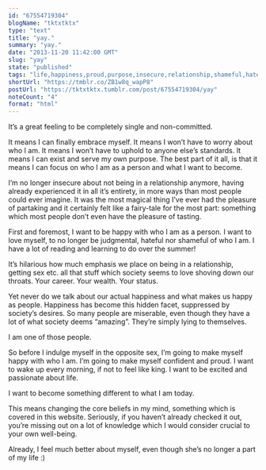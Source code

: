 ```yaml
---
id: "67554719304"
blogName: "tktxtktx"
type: "text"
title: "yay."
summary: "yay."
date: "2013-11-20 11:42:00 GMT"
slug: "yay"
state: "published"
tags: "life,happiness,proud,purpose,insecure,relationship,shameful,hate,passion,confidence"
shortUrl: "https://tmblr.co/ZB1w8q_wapP8"
postUrl: "https://tktxtktx.tumblr.com/post/67554719304/yay"
noteCount: "4"
format: "html"
---
```


It’s a great feeling to be completely single and non-committed.

It means I can finally embrace myself. It means I won’t have to worry about who I am. It means I won’t have to uphold to anyone else’s standards. It means I can exist and serve my own purpose. The best part of it all, is that it means I can focus on who I am as a person and what I want to become.

I’m no longer insecure about not being in a relationship anymore, having already experienced it in all it’s entirety, in more ways than most people could ever imagine. It was the most magical thing I’ve ever had the pleasure of partaking and it certainly felt like a fairy-tale for the most part: something which most people don’t even have the pleasure of tasting.

First and foremost, I want to be happy with who I am as a person. I want to love myself, to no longer be judgmental, hateful nor shameful of who I am. I have a lot of reading and learning to do over the summer! 

It’s hilarious how much emphasis we place on being in a relationship, getting sex etc. all that stuff which society seems to love shoving down our throats. Your career. Your wealth. Your status.

Yet never do we talk about our actual happiness and what makes us happy as people. Happiness has become this hidden facet, suppressed by society’s desires. So many people are miserable, even though they have a lot of what society deems “amazing”. They’re simply lying to themselves.

I am one of those people.

So before I indulge myself in the opposite sex, I’m going to make myself happy with who I am. I’m going to make myself confident and proud. I want to wake up every morning, if not to feel like king. I want to be excited and passionate about life.

I want to become something different to what I am today. 

This means changing the core beliefs in my mind, something which is covered in this website. Seriously, if you haven’t already checked it out, you’re missing out on a lot of knowledge which I would consider crucial to your own well-being.

Already, I feel much better about myself, even though she’s no longer a part of my life :)